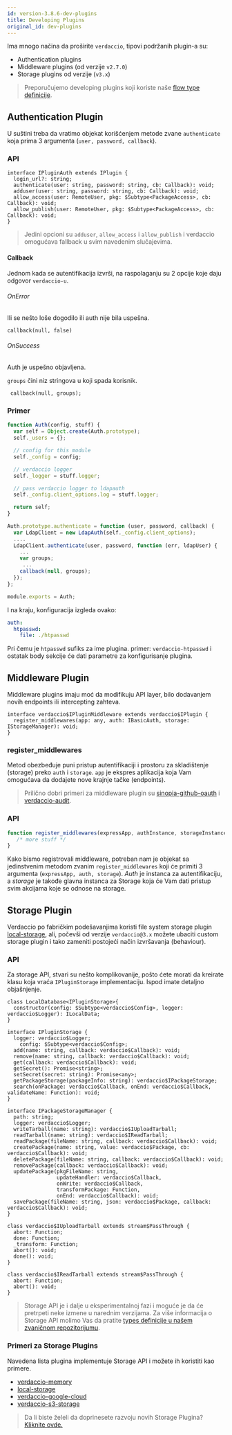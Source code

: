 ```yaml
---
id: version-3.8.6-dev-plugins
title: Developing Plugins
original_id: dev-plugins
---
```

Ima mnogo načina da proširite `verdaccio`, tipovi podržanih plugin-a su:

* Authentication plugins
* Middleware plugins (od verzije `v2.7.0`)
* Storage plugins od verzije (`v3.x`)

> Preporučujemo developing plugins koji koriste naše [flow type definicije](https://github.com/verdaccio/flow-types).

## Authentication Plugin

U suštini treba da vratimo objekat korišćenjem metode zvane `authenticate` koja prima 3 argumenta (`user, password, callback`).

### API

```flow
interface IPluginAuth extends IPlugin {
  login_url?: string;
  authenticate(user: string, password: string, cb: Callback): void;
  adduser(user: string, password: string, cb: Callback): void;
  allow_access(user: RemoteUser, pkg: $Subtype<PackageAccess>, cb: Callback): void;
  allow_publish(user: RemoteUser, pkg: $Subtype<PackageAccess>, cb: Callback): void;
}
```

> Jedini opcioni su `adduser`, `allow_access` i `allow_publish` i verdaccio omogućava fallback u svim navedenim slučajevima.

#### Callback

Jednom kada se autentifikacija izvrši, na raspolaganju su 2 opcije koje daju odgovor `verdaccio-u`.

###### OnError

Ili se nešto loše dogodilo ili auth nije bila uspešna.

```flow
callback(null, false)
```

###### OnSuccess

Auth je uspešno objavljena.

`groups` čini niz stringova u koji spada korisnik.

     callback(null, groups);
    

### Primer

```javascript
function Auth(config, stuff) {
  var self = Object.create(Auth.prototype);
  self._users = {};

  // config for this module
  self._config = config;

  // verdaccio logger
  self._logger = stuff.logger;

  // pass verdaccio logger to ldapauth
  self._config.client_options.log = stuff.logger;

  return self;
}

Auth.prototype.authenticate = function (user, password, callback) {
  var LdapClient = new LdapAuth(self._config.client_options);
  ....
  LdapClient.authenticate(user, password, function (err, ldapUser) {
    ...
    var groups;
     ...
    callback(null, groups);
  });
};

module.exports = Auth;
```

I na kraju, konfiguracija izgleda ovako:

```yaml
auth:
  htpasswd:
    file: ./htpasswd
```

Pri čemu je `htpasswd` sufiks za ime plugina. primer: `verdaccio-htpasswd` i ostatak body sekcije će dati parametre za konfigurisanje plugina.

## Middleware Plugin

Middleware plugins imaju moć da modifikuju API layer, bilo dodavanjem novih endpoints ili intercepting zahteva.

```flow
interface verdaccio$IPluginMiddleware extends verdaccio$IPlugin {
  register_middlewares(app: any, auth: IBasicAuth, storage: IStorageManager): void;
}
```

### register_middlewares

Metod obezbeđuje puni pristup autentifikaciji i prostoru za skladištenje (storage) preko `auth` i `storage`. `app` je ekspres aplikacija koja Vam omogućava da dodajete nove krajnje tačke (endpoints).

> Prilično dobri primeri za middleware plugin su [sinopia-github-oauth](https://github.com/soundtrackyourbrand/sinopia-github-oauth) i [verdaccio-audit](https://github.com/verdaccio/verdaccio-audit).

### API

```js
function register_middlewares(expressApp, authInstance, storageInstance) {
   /* more stuff */
}
```

Kako bismo registrovali middleware, potreban nam je objekat sa jedinstvenim metodom zvanim `register_middlewares` koji će primiti 3 argumenta (`expressApp, auth, storage`). *Auth* je instanca za autentifikaciju, a *storage* je takođe glavna instanca za Storage koja će Vam dati pristup svim akcijama koje se odnose na storage.

## Storage Plugin

Verdaccio po fabričkim podešavanjima koristi file system storage plugin [local-storage](https://github.com/verdaccio/local-storage), ali, počevši od verzije `verdaccio@3.x` možete ubaciti custom storage plugin i tako zameniti postojeći način izvršavanja (behaviour).

### API

Za storage API, stvari su nešto komplikovanije, pošto ćete morati da kreirate klasu koja vraća `IPluginStorage` implementaciju. Ispod imate detaljno objašnjenje.

```flow
class LocalDatabase<IPluginStorage>{
  constructor(config: $Subtype<verdaccio$Config>, logger: verdaccio$Logger): ILocalData;
}

interface IPluginStorage {
  logger: verdaccio$Logger;
    config: $Subtype<verdaccio$Config>;
  add(name: string, callback: verdaccio$Callback): void;
  remove(name: string, callback: verdaccio$Callback): void;
  get(callback: verdaccio$Callback): void;
  getSecret(): Promise<string>;
  setSecret(secret: string): Promise<any>;
  getPackageStorage(packageInfo: string): verdaccio$IPackageStorage;
  search(onPackage: verdaccio$Callback, onEnd: verdaccio$Callback, validateName: Function): void;
}

interface IPackageStorageManager {
  path: string;
  logger: verdaccio$Logger;
  writeTarball(name: string): verdaccio$IUploadTarball;
  readTarball(name: string): verdaccio$IReadTarball;
  readPackage(fileName: string, callback: verdaccio$Callback): void;
  createPackage(name: string, value: verdaccio$Package, cb: verdaccio$Callback): void;
  deletePackage(fileName: string, callback: verdaccio$Callback): void;
  removePackage(callback: verdaccio$Callback): void;
  updatePackage(pkgFileName: string,
                updateHandler: verdaccio$Callback,
                onWrite: verdaccio$Callback,
                transformPackage: Function,
                onEnd: verdaccio$Callback): void;
  savePackage(fileName: string, json: verdaccio$Package, callback: verdaccio$Callback): void;
}

class verdaccio$IUploadTarball extends stream$PassThrough {
  abort: Function;
  done: Function;
  _transform: Function;
  abort(): void;
  done(): void;
}

class verdaccio$IReadTarball extends stream$PassThrough {
  abort: Function;
  abort(): void;
}
```

> Storage API je i dalje u eksperimentalnoj fazi i moguće je da će pretrpeti neke izmene u narednim verzijama. Za više informacija o Storage API molimo Vas da pratite [types definicije u našem zvaničnom repozitorijumu](https://github.com/verdaccio/flow-types).

### Primeri za Storage Plugins

Navedena lista plugina implementuje Storage API i možete ih koristiti kao primere.

* [verdaccio-memory](https://github.com/verdaccio/verdaccio-memory)
* [local-storage](https://github.com/verdaccio/local-storage)
* [verdaccio-google-cloud](https://github.com/verdaccio/verdaccio-google-cloud)
* [verdaccio-s3-storage](https://github.com/Remitly/verdaccio-s3-storage/tree/s3)

> Da li biste želeli da doprinesete razvoju novih Storage Plugina? [Kliknite ovde.](https://github.com/verdaccio/verdaccio/issues/103#issuecomment-357478295)